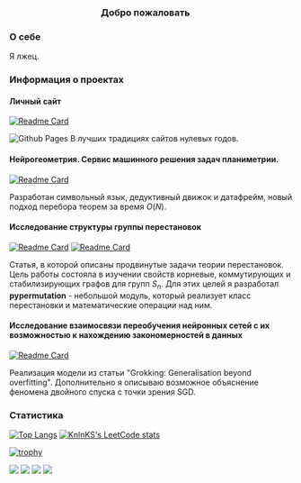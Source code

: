<!--

![](https://komarev.com/ghpvc/?username=enlacroix&color=red)
<a href="https://enlacroix.github.io/" target="_blank"> Мой блог </a>.
<a href="https://github.com/enlacroix/github-readme-stats"><img align="center" src="https://github-readme-stats.vercel.app/api?username=enlacroix&theme=dark&show_icons=true&include_all_commits=true&hide_border=true" alt="Github stats" /></a>

[![Readme Card](https://github-readme-stats.vercel.app/api/pin/?username=anuraghazra&repo=github-readme-stats)](https://github.com/anuraghazra/github-readme-stats)
<a href="https://github.com/enlacroix/github-readme-stats"><img src="https://github-readme-stats.vercel.app/api/top-langs/?username=enlacroix&layout=compact&theme=dark"/></a>


[![Typing SVG](https://readme-typing-svg.demolab.com?font=Marck+Script&size=17&pause=500&color=E44657&background=FFFFFF00&random=false&width=435&lines=%D0%9F%D0%B8%D1%80%D0%BE%D0%BC%D0%B0%D0%BD+%D0%A0%D0%BE%D0%BC%D0%B0%D0%BD%2C+%D1%82%D1%8B+%D1%87%D1%82%D0%BE+%D1%82%D0%B2%D0%BE%D1%80%D0%B8%D1%88%D1%8C%3F;%D0%AD%D1%82%D0%BE+ROFLS!)](https://git.io/typing-svg)
https://readme-typing-svg.demolab.com/demo/
-->
<h3 align="center"> Добро пожаловать
<img src="https://github.com/blackcater/blackcater/raw/main/images/Hi.gif" height="16"/>
</h3>

<h3> О себе </h3>
Я лжец. 

<h3> Информация о проектах </h3>

<h4> Личный сайт </h4>

[![Readme Card](https://github-readme-stats.vercel.app/api/pin/?username=enlacroix&repo=enlacroix.github.io&theme=tokyonight)](https://github.com/enlacroix/enlacroix.github.io)

![Github Pages](https://img.shields.io/badge/github%20pages-121013?style=for-the-badge&logo=github&logoColor=white) В лучших традициях сайтов нулевых годов.

<h4> Нейрогеометрия. Сервис машинного решения задач планиметрии. </h4>

[![Readme Card](https://github-readme-stats.vercel.app/api/pin/?username=enlacroix&repo=neurogeometry&theme=tokyonight)](https://github.com/enlacroix/neurogeometry)

Разработан символьный язык, дедуктивный движок и датафрейм, новый подход перебора теорем за время $O(N)$.

<h4> Исследование структуры группы перестановок </h4>

[![Readme Card](https://github-readme-stats.vercel.app/api/pin/?username=enlacroix&repo=permutations_paper&theme=tokyonight)](https://github.com/enlacroix/permutations_paper)
[![Readme Card](https://github-readme-stats.vercel.app/api/pin/?username=enlacroix&repo=pypermutation&theme=tokyonight)](https://github.com/enlacroix/pypermutation)

Статья, в которой описаны продвинутые задачи теории перестановок. Цель работы состояла в изучении свойств корневые, коммутирующих и стабилизирующих графов для групп $S_n$.
Для этих целей я разработал **pypermutation** - небольшой модуль, который реализует класс перестановки и математические операции над ним. 

<h4> Исследование взаимосвязи переобучения нейронных сетей с их возможностью к нахождению закономерностей в данных</h4>

[![Readme Card](https://github-readme-stats.vercel.app/api/pin/?username=enlacroix&repo=intuitive_learning&theme=tokyonight)](https://github.com/enlacroix/intuitive_learning)

Реализация модели из статьи "Grokking: Generalisation beyond overfitting". Дополнительно я описываю возможное объяснение феномена двойного спуска с точки зрения SGD.

<h3> Статистика </h3>

[![Top Langs](https://github-readme-stats.vercel.app/api/top-langs/?username=enlacroix&theme=synthwave)](https://github.com/anuraghazra/github-readme-stats)
[![KnlnKS's LeetCode stats](https://leetcode-stats-six.vercel.app/api?username=enlacroix&theme=dark)](https://github.com/KnlnKS/leetcode-stats)

[![trophy](https://github-profile-trophy.vercel.app/?username=enlacroix&theme=dark_lover)](https://github.com/ryo-ma/github-profile-trophy)
<!--
[![KnlnKS's LeetCode stats](https://leetcode-stats-six.vercel.app/api?username=enlacroix&theme=dark)](https://github.com/KnlnKS/leetcode-stats)
-->
![](https://github-profile-summary-cards.vercel.app/api/cards/profile-details?username=enlacroix&theme=2077)
![](https://github-profile-summary-cards.vercel.app/api/cards/most-commit-language?username=enlacroix&theme=2077)
![](https://github-profile-summary-cards.vercel.app/api/cards/repos-per-language?username=enlacroix&theme=2077)
![](https://github-profile-summary-cards.vercel.app/api/cards/productive-time?username=enlacroix&theme=2077&utcOffset=3)




